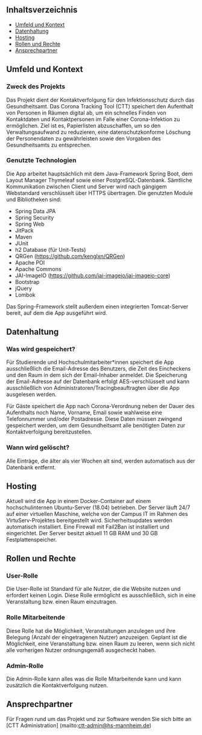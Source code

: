 

## Inhaltsverzeichnis

 - [Umfeld und Kontext](#Umfeld-und-Kontext)
 - [Datenhaltung](#Datenhaltung)
 - [Hosting](#Hosting)
 - [Rollen und Rechte](#Rollen-und-Rechte)
 - [Ansprechpartner](#Ansprechpartner)

## Umfeld und Kontext
### Zweck des Projekts
Das Projekt dient der Kontaktverfolgung für den Infektionsschutz durch das Gesundheitsamt. Das Corona Tracking Tool (CTT) speichert den Aufenthalt von Personen in Räumen digital ab, um ein schnelles Finden von Kontaktdaten und Kontaktpersonen im Falle einer Corona-Infektion zu ermöglichen. Ziel ist es, Papierlisten abzuschaffen, um so den Verwaltungsaufwand zu reduzieren, eine datenschutzkonforme Löschung der Personendaten zu gewährleisten sowie den Vorgaben des Gesundheitsamts zu entsprechen.

### Genutzte Technologien
Die App arbeitet hauptsächlich mit dem Java-Framework Spring Boot, dem Layout Manager Thymeleaf sowie einer PostgreSQL-Datenbank.
Sämtliche Kommunikation zwischen Client und Server wird nach gängigem Webstandard verschlüsselt über HTTPS übertragen.
Die genutzten Module und Bibliotheken sind:
 - Spring Data JPA
 - Spring Security
 - Spring Web
 - JitPack
 - Maven
 - JUnit
 - h2 Database (für Unit-Tests)
 - QRGen (https://github.com/kenglxn/QRGen)
 - Apache POI
 - Apache Commons
 - JAI-ImageIO (https://github.com/jai-imageio/jai-imageio-core)
 - Bootstrap
 - jQuery
 - Lombok

Das Spring-Framework stellt außerdem einen integrierten Tomcat-Server bereit, auf dem die App ausgeführt wird.

## Datenhaltung

### Was wird gespeichert?
Für Studierende und Hochschulmitarbeiter*innen speichert die App ausschließlich die Email-Adresse des Benutzers, die Zeit des Eincheckens und den Raum in dem sich der Email-Inhaber anmeldet. Die Speicherung der Email-Adresse auf der Datenbank erfolgt AES-verschlüsselt und kann ausschließlich von Administratoren/Tracingbeauftragten über die App ausgelesen werden.

Für Gäste speichert die App nach Corona-Verordnung neben der Dauer des Aufenthalts noch Name, Vorname, Email sowie wahlweise eine Telefonnummer und/oder Postadresse. Diese Daten müssen zwingend gespeichert werden, um dem Gesundheitsamt alle benötigten Daten zur Kontaktverfolgung bereitzustellen.

### Wann wird gelöscht?
Alle Einträge, die älter als vier Wochen alt sind, werden automatisch aus der Datenbank entfernt.

## Hosting
Aktuell wird die App in einem Docker-Container auf einem hochschulinternen Ubuntu-Server (18.04) betrieben. Der Server läuft 24/7 auf einer virtuellen Maschine, welche von der Campus IT im Rahmen des VirtuServ-Projektes bereitgestellt wird. 
Sicherheitsupdates werden automatisch installiert. Eine Firewall mit Fail2Ban ist installiert und eingerichtet. Der Server besitzt aktuell 11 GB RAM und 30 GB Festplattenspeicher.

## Rollen und Rechte
### User-Rolle

Die User-Rolle ist Standard für alle Nutzer, die die Website nutzen und erfordert keinen Login. Diese Rolle ermöglicht es ausschließlich, sich in eine Veranstaltung bzw. einen Raum einzutragen.

###  Rolle Mitarbeitende

Diese Rolle hat die Möglichkeit, Veranstaltungen anzulegen und ihre Belegung (Anzahl der eingetragenen Nutzer) anzuzeigen. Geplant ist die Möglichkeit, eine Veranstaltung bzw. einen Raum zu leeren, wenn sich nicht alle vorherigen Nutzer ordnungsgemäß ausgecheckt haben.

### Admin-Rolle

Die Admin-Rolle kann alles was die Rolle Mitarbeitende kann und kann zusätzlich die Kontaktverfolgung nutzen.

## Ansprechpartner
Für Fragen rund um das Projekt und zur Software wenden Sie sich bitte an [CTT Administration] (mailto:ctt-admin@hs-mannheim.de)
